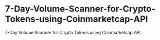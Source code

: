 # 7-Day-Volume-Scanner-for-Crypto-Tokens-using-Coinmarketcap-API
7-Day Volume Scanner for Crypto Tokens using Coinmarketcap API

